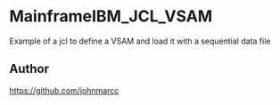 # MainframeIBM_JCL_VSAM
Example of a jcl to define a VSAM and load it with a sequential data file


## Author
https://github.com/johnmarcc

